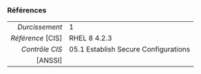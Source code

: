 ### Références

|                 |    |
|----------------:|:---|
|   *Durcissement*| 1 |
|*Référence* [CIS]| RHEL 8 4.2.3 |
|   *Contrôle CIS*| 05.1 Establish Secure Configurations |
|          [ANSSI]|  |
